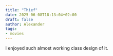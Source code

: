 ```yaml
---
title: "Thief"
date: 2025-06-08T18:13:04+02:00
draft: false
author: Alexander
tags:
- movies
---
```


I enjoyed such almost working class design of it.
